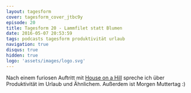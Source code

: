 ```yaml
---
layout: tagesform
cover: tagesform_cover_jtbc9y
episode: 20
title: Tagesform 20 - Lammfilet statt Blumen
date: 2016-05-07 20:53:59
tags: podcasts tagesform produktivität urlaub
navigation: true
disqus: true
hidden: true
logo: 'assets/images/logo.svg'
---
```


Nach einem furiosen Auftritt mit [House on a Hill](http://houseonahill.de)
spreche ich über Produktivität im Urlaub und Ähnlichem.
Außerdem ist Morgen Muttertag :)


